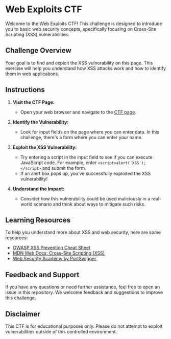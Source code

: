 # Web Exploits CTF

Welcome to the Web Exploits CTF! This challenge is designed to introduce you to basic web security concepts, specifically focusing on Cross-Site Scripting (XSS) vulnerabilities.

## Challenge Overview

Your goal is to find and exploit the XSS vulnerability on this page. This exercise will help you understand how XSS attacks work and how to identify them in web applications.

## Instructions

1. **Visit the CTF Page:**
   - Open your web browser and navigate to the [CTF page](https://your-username.github.io/web-exploits-ctf).

2. **Identify the Vulnerability:**
   - Look for input fields on the page where you can enter data. In this challenge, there's a form where you can enter your name.

3. **Exploit the XSS Vulnerability:**
   - Try entering a script in the input field to see if you can execute JavaScript code. For example, enter `<script>alert('XSS');</script>` and submit the form.
   - If an alert box pops up, you've successfully exploited the XSS vulnerability!

4. **Understand the Impact:**
   - Consider how this vulnerability could be used maliciously in a real-world scenario and think about ways to mitigate such risks.

## Learning Resources

To help you understand more about XSS and web security, here are some resources:

- [OWASP XSS Prevention Cheat Sheet](https://cheatsheetseries.owasp.org/cheatsheets/XSS_Prevention_Cheat_Sheet.html)
- [MDN Web Docs: Cross-Site Scripting (XSS)](https://developer.mozilla.org/en-US/docs/Glossary/Cross-site_scripting)
- [Web Security Academy by PortSwigger](https://portswigger.net/web-security/cross-site-scripting)

## Feedback and Support

If you have any questions or need further assistance, feel free to open an issue in this repository. We welcome feedback and suggestions to improve this challenge.

## Disclaimer

This CTF is for educational purposes only. Please do not attempt to exploit vulnerabilities outside of this controlled environment.
